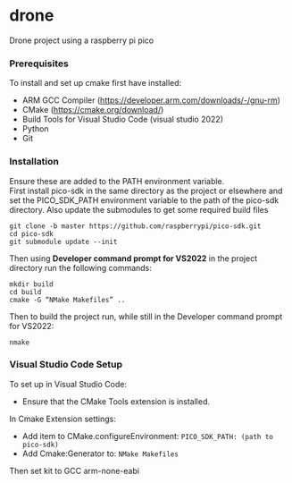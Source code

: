 # drone
Drone project using a raspberry pi pico

### Prerequisites
To install and set up cmake first have installed:
* ARM GCC Compiler (https://developer.arm.com/downloads/-/gnu-rm)
* CMake (https://cmake.org/download/)
* Build Tools for Visual Studio Code (visual studio 2022)
* Python
* Git

### Installation

Ensure these are added to the PATH environment variable. <br>
First install pico-sdk in the same directory as the project or elsewhere and set the PICO_SDK_PATH environment variable to the path of the pico-sdk directory. Also update the submodules to get some required build files <br>
```
git clone -b master https://github.com/raspberrypi/pico-sdk.git
cd pico-sdk
git submodule update --init
```
Then using __Developer command prompt for VS2022__ in the project directory run the following commands: <br>
```
mkdir build
cd build
cmake -G “NMake Makefiles” ..
```
Then to build the project run, while still in the Developer command prompt for VS2022:
```
nmake
```
### Visual Studio Code Setup

To set up in Visual Studio Code: <br>
* Ensure that the CMake Tools extension is installed. <br>

In Cmake Extension settings:
* Add item to CMake.configureEnvironment: `PICO_SDK_PATH: (path to pico-sdk)`
* Add Cmake:Generator to: `NMake Makefiles` <br>


Then set kit to GCC <version> arm-none-eabi
